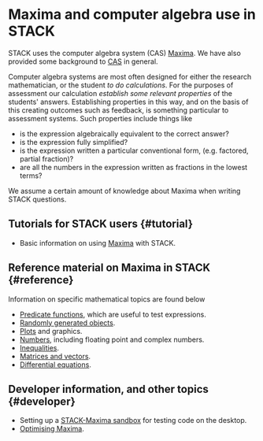 # Maxima and computer algebra use in STACK

STACK uses the computer algebra system (CAS)
[Maxima](Maxima.md). We have also provided some background to
[CAS](CAS.md) in general.

Computer algebra systems are most often designed for either the
research mathematician, or the student _to do calculations_.
For the purposes of assessment our calculation _establish some
relevant properties_ of the students' answers.  Establishing
properties in this way, and on the basis of this creating
outcomes such as feedback, is something particular to
assessment systems. Such properties include things like

* is the expression algebraically equivalent to the correct answer?
* is the expression fully simplified?
* is the expression written a particular conventional form, (e.g. factored, partial fraction)?
* are all the numbers in the expression written as fractions in the lowest terms?

We assume a certain amount of knowledge about Maxima when writing STACK questions.

## Tutorials for STACK users  {#tutorial}

* Basic information on using [Maxima](Maxima.md) with STACK.

## Reference material on Maxima in STACK   {#reference}

Information on specific mathematical topics are found below

* [Predicate functions](Predicate_functions.md), which are useful to test expressions.
* [Randomly generated objects](Random.md).
* [Plots](Plots.md) and graphics.
* [Numbers](Numbers.md), including floating point and complex numbers.
* [Inequalities](Inequalities.md).
* [Matrices and vectors](Matrix.md).
* [Differential equations](Differential_equations.md).


## Developer information, and other topics {#developer}

* Setting up a [STACK-Maxima sandbox](STACK-Maxima_sandbox.md) for testing code on the desktop.
* [Optimising Maxima](Optimising_Maxima.md).
